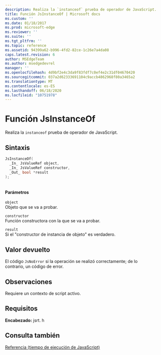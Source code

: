 ```yaml
---
description: Realiza la `instanceof` prueba de operador de JavaScript.
title: Función JsInstanceOf | Microsoft docs
ms.custom: ''
ms.date: 01/18/2017
ms.prod: microsoft-edge
ms.reviewer: ''
ms.suite: ''
ms.tgt_pltfrm: ''
ms.topic: reference
ms.assetid: 94399a62-b996-4fd2-82ce-1c26e7a4da08
caps.latest.revision: 6
author: MSEdgeTeam
ms.author: msedgedevrel
manager: ''
ms.openlocfilehash: 4d9bf2e4c3da9f83fdf7c0ef4e2c31df04670420
ms.sourcegitcommit: 037a2d62333691104c9accb4862968f80a3465a2
ms.translationtype: MT
ms.contentlocale: es-ES
ms.lasthandoff: 06/18/2020
ms.locfileid: "10751978"
---
```

# Función JsInstanceOf
Realiza la `instanceof` prueba de operador de JavaScript.  
  
## Sintaxis  
  
```cpp  
JsInstanceOf(   
  _In_ JsValueRef object,  
  _In_ JsValueRef constructor,  
  _Out_ bool *result  
);  
  
```  
  
#### Parámetros  
 `object`  
 Objeto que se va a probar.  
  
 `constructor`  
 Función constructora con la que se va a probar.  
  
 `result`  
 Si el "constructor de instancia de objeto" es verdadero.  
  
## Valor devuelto  
 El código `JsNoError` si la operación se realizó correctamente; de lo contrario, un código de error.  
  
## Observaciones  
 Requiere un contexto de script activo.  
  
## Requisitos  
 **Encabezado:** jsrt. h  
  
## Consulta también  
 [Referencia (tiempo de ejecución de JavaScript)](../chakra-hosting/reference-javascript-runtime.md)